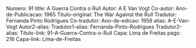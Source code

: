 Numero: 91
title: A Guerra Contra o Rull
Autor: A E Van Vogt
Co-autor: 
Ano-de-Publicacao: 1965
Titulo-original: The War Against the Rull
Tradutor: Fernanda Pinto Rodrigues
Co-tradutor: 
Ano-de-edicao: 1959
alias: A-E-Van-Vogt
Autor2-alias: 
Tradutor1-alias: Fernanda-Pinto-Rodrigues
Tradutor2-alias: 
Titulo-link: 91-A-Guerra-Contra-o-Rull
Capa: Lima de Freitas
pags: 216
Capa-link: Lima-de-Freitas